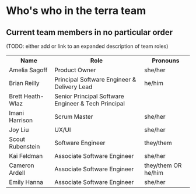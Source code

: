 # Who's who in the terra team

## Current team members in no particular order 
(TODO: either add or link to an expanded description of team roles)

<table>
    <tr>
        <th>Name</th>
        <th>Role</th>
        <th>Pronouns</th>
    </tr>
    <tr>
        <td>Amelia Sagoff</td>
        <td>Product Owner</td>
        <td>she/her</td>
    </tr>
    <tr>
        <td>Brian Reilly</td>
        <td>Principal Software Engineer & Delivery Lead</td>
        <td>he/him</td>
    </tr>
    <tr>
        <td>Brett Heath-Wlaz</td>
        <td>Senior Principal Software Engineer & Tech Principal</td>
        <td></td>
    </tr>
    <tr>
        <td>Imani Harrison</td>
        <td>Scrum Master</td>
        <td>she/her</td>
    </tr>
    <tr>
        <td>Joy Liu</td>
        <td>UX/UI</td>
        <td>she/her</td>
    </tr>
    <tr>
        <td>Scout Rubenstein</td>
        <td>Software Engineer</td>
        <td>they/them</td>
    </tr>
    <tr>
        <td>Kai Feldman</td>
        <td>Associate Software Engineer</td>
        <td>she/her</td>
    </tr>
    <tr>
        <td>Cameron Ardell</td>
        <td>Associate Software Engineer</td>
        <td>they/them OR he/him</td>
    </tr>
    <tr>
        <td>Emily Hanna</td>
        <td>Associate Software Engineer</td>
        <td>she/her</td>
    </tr>
</table>

